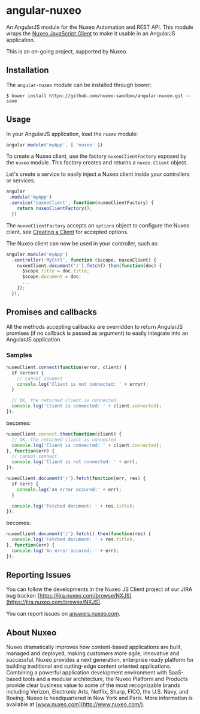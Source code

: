 # angular-nuxeo

An AngularJS module for the Nuxeo Automation and REST API. This module wraps the [Nuxeo JavaScript Client](https://github.com/nuxeo/nuxeo-js-client) to make it usable in an AngularJS application.

This is an on-going project, supported by Nuxeo.

## Installation

The `angular-nuxeo` module can be installed through bower:

    $ bower install https://github.com/nuxeo-sandbox/angular-nuxeo.git --save

## Usage

In your AngularJS application, load the `nuxeo` module:

```javascript
angular.module('myApp', [ 'nuxeo' ])
```

To create a Nuxeo client, use the factory `nuxeoClientFactory` exposed by the `nuxeo` module. This factory creates and returns a `nuxeo.Client` object.

Let's create a service to easily inject a Nuxeo client inside your controllers or services.

```javascript
angular
 .module('myApp')
 .service('nuxeoClient', function(nuxeoClientFactory) {
    return nuxeoClientFactory();
  })
```

The `nuxeoClientFactory` accepts an `options` object to configure the Nuxeo client, see [Creating a Client](https://github.com/nuxeo/nuxeo-js-client#creating-a-client) for accepted options.


The Nuxeo client can now be used in your controller, such as:

```javascript
angular.module('myApp')
  .controller('MyCtrl', function ($scope, nuxeoClient) {
    nuxeoClient.document('/').fetch().then(function(doc) {
      $scope.title = doc.title;
      $scope.document = doc;
      ...
    });
  });
```

## Promises and callbacks

All the methods accepting callbacks are overridden to return AngularJS promises (if no callback is passed as argument) to easily integrate into an AngularJS application.

### Samples

```javascript
nuxeoClient.connect(function(error, client) {
  if (error) {
    // cannot connect
    console.log('Client is not connected: ' + error);
  }

  // OK, the returned client is connected
  console.log('Client is connected: ' + client.connected);
});
```

becomes:

```javascript
nuxeoClient.connect.then(function(client) {
  // OK, the returned client is connected
  console.log('Client is connected: ' + client.connected);
}, function(err) {
  // cannot connect
  console.log('Client is not connected: ' + err);
});
```

```javascript
nuxeoClient.document('/').fetch(function(err, res) {
  if (err) {
    console.log('An error occured:' + err);
  }

  console.log('Fetched document: ' + res.title);
});
```

becomes:

```javascript
nuxeoClient.document('/').fetch().then(function(res) {
  console.log('Fetched document: ' + res.title);
}, function(err) {
  console.log('An error occured: ' + err);
});
```

## Reporting Issues

You can follow the developments in the Nuxeo JS Client project of our JIRA bug tracker: [https://jira.nuxeo.com/browse/NXJS](https://jira.nuxeo.com/browse/NXJS).

You can report issues on [answers.nuxeo.com](http://answers.nuxeo.com).


## About Nuxeo

Nuxeo dramatically improves how content-based applications are built, managed and deployed, making customers more agile, innovative and successful. Nuxeo provides a next generation, enterprise ready platform for building traditional and cutting-edge content oriented applications. Combining a powerful application development environment with SaaS-based tools and a modular architecture, the Nuxeo Platform and Products provide clear business value to some of the most recognizable brands including Verizon, Electronic Arts, Netflix, Sharp, FICO, the U.S. Navy, and Boeing. Nuxeo is headquartered in New York and Paris. More information is available at [www.nuxeo.com](http://www.nuxeo.com/).
